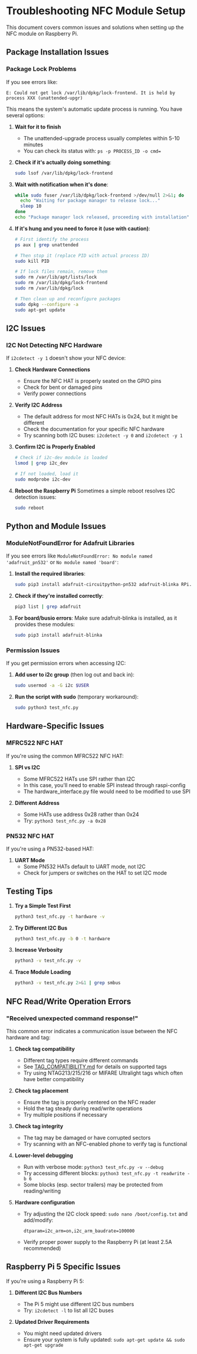 # Troubleshooting NFC Module Setup

This document covers common issues and solutions when setting up the NFC module on Raspberry Pi.

## Package Installation Issues

### Package Lock Problems

If you see errors like:

```
E: Could not get lock /var/lib/dpkg/lock-frontend. It is held by process XXX (unattended-upgr)
```

This means the system's automatic update process is running. You have several options:

1. **Wait for it to finish**

   - The unattended-upgrade process usually completes within 5-10 minutes
   - You can check its status with: `ps -p PROCESS_ID -o cmd=`

2. **Check if it's actually doing something**:

   ```bash
   sudo lsof /var/lib/dpkg/lock-frontend
   ```

3. **Wait with notification when it's done**:

   ```bash
   while sudo fuser /var/lib/dpkg/lock-frontend >/dev/null 2>&1; do
     echo "Waiting for package manager to release lock..."
     sleep 10
   done
   echo "Package manager lock released, proceeding with installation"
   ```

4. **If it's hung and you need to force it (use with caution)**:

   ```bash
   # First identify the process
   ps aux | grep unattended

   # Then stop it (replace PID with actual process ID)
   sudo kill PID

   # If lock files remain, remove them
   sudo rm /var/lib/apt/lists/lock
   sudo rm /var/lib/dpkg/lock-frontend
   sudo rm /var/lib/dpkg/lock

   # Then clean up and reconfigure packages
   sudo dpkg --configure -a
   sudo apt-get update
   ```

## I2C Issues

### I2C Not Detecting NFC Hardware

If `i2cdetect -y 1` doesn't show your NFC device:

1. **Check Hardware Connections**

   - Ensure the NFC HAT is properly seated on the GPIO pins
   - Check for bent or damaged pins
   - Verify power connections

2. **Verify I2C Address**

   - The default address for most NFC HATs is 0x24, but it might be different
   - Check the documentation for your specific NFC hardware
   - Try scanning both I2C buses: `i2cdetect -y 0` and `i2cdetect -y 1`

3. **Confirm I2C is Properly Enabled**

   ```bash
   # Check if i2c-dev module is loaded
   lsmod | grep i2c_dev

   # If not loaded, load it
   sudo modprobe i2c-dev
   ```

4. **Reboot the Raspberry Pi**
   Sometimes a simple reboot resolves I2C detection issues:
   ```bash
   sudo reboot
   ```

## Python and Module Issues

### ModuleNotFoundError for Adafruit Libraries

If you see errors like `ModuleNotFoundError: No module named 'adafruit_pn532'` or `No module named 'board'`:

1. **Install the required libraries**:

   ```bash
   sudo pip3 install adafruit-circuitpython-pn532 adafruit-blinka RPi.GPIO
   ```

2. **Check if they're installed correctly**:

   ```bash
   pip3 list | grep adafruit
   ```

3. **For board/busio errors**:
   Make sure adafruit-blinka is installed, as it provides these modules:
   ```bash
   sudo pip3 install adafruit-blinka
   ```

### Permission Issues

If you get permission errors when accessing I2C:

1. **Add user to i2c group** (then log out and back in):

   ```bash
   sudo usermod -a -G i2c $USER
   ```

2. **Run the script with sudo** (temporary workaround):
   ```bash
   sudo python3 test_nfc.py
   ```

## Hardware-Specific Issues

### MFRC522 NFC HAT

If you're using the common MFRC522 NFC HAT:

1. **SPI vs I2C**

   - Some MFRC522 HATs use SPI rather than I2C
   - In this case, you'll need to enable SPI instead through raspi-config
   - The hardware_interface.py file would need to be modified to use SPI

2. **Different Address**
   - Some HATs use address 0x28 rather than 0x24
   - Try: `python3 test_nfc.py -a 0x28`

### PN532 NFC HAT

If you're using a PN532-based HAT:

1. **UART Mode**
   - Some PN532 HATs default to UART mode, not I2C
   - Check for jumpers or switches on the HAT to set I2C mode

## Testing Tips

1. **Try a Simple Test First**

   ```bash
   python3 test_nfc.py -t hardware -v
   ```

2. **Try Different I2C Bus**

   ```bash
   python3 test_nfc.py -b 0 -t hardware
   ```

3. **Increase Verbosity**

   ```bash
   python3 -v test_nfc.py -v
   ```

4. **Trace Module Loading**
   ```bash
   python3 -v test_nfc.py 2>&1 | grep smbus
   ```

## NFC Read/Write Operation Errors

### "Received unexpected command response!"

This common error indicates a communication issue between the NFC hardware and tag:

1. **Check tag compatibility**

   - Different tag types require different commands
   - See [TAG_COMPATIBILITY.md](./TAG_COMPATIBILITY.md) for details on supported tags
   - Try using NTAG213/215/216 or MIFARE Ultralight tags which often have better compatibility

2. **Check tag placement**

   - Ensure the tag is properly centered on the NFC reader
   - Hold the tag steady during read/write operations
   - Try multiple positions if necessary

3. **Check tag integrity**

   - The tag may be damaged or have corrupted sectors
   - Try scanning with an NFC-enabled phone to verify tag is functional

4. **Lower-level debugging**

   - Run with verbose mode: `python3 test_nfc.py -v --debug`
   - Try accessing different blocks: `python3 test_nfc.py -t readwrite -b 6`
   - Some blocks (esp. sector trailers) may be protected from reading/writing

5. **Hardware configuration**
   - Try adjusting the I2C clock speed: `sudo nano /boot/config.txt` and add/modify:
     ```
     dtparam=i2c_arm=on,i2c_arm_baudrate=100000
     ```
   - Verify proper power supply to the Raspberry Pi (at least 2.5A recommended)

## Raspberry Pi 5 Specific Issues

If you're using a Raspberry Pi 5:

1. **Different I2C Bus Numbers**

   - The Pi 5 might use different I2C bus numbers
   - Try: `i2cdetect -l` to list all I2C buses

2. **Updated Driver Requirements**
   - You might need updated drivers
   - Ensure your system is fully updated: `sudo apt-get update && sudo apt-get upgrade`
